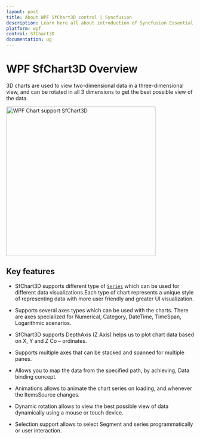 ```yaml
---
layout: post
title: About WPF SfChart3D control | Syncfusion
description: Learn here all about introduction of Syncfusion Essential Studio WPF SfChart3D control, its elements and more.
platform: wpf
control: SfChart3D
documentation: ug
---
```


# WPF SfChart3D Overview

3D charts are used to view two-dimensional data in a three-dimensional view, and can be rotated in all 3 dimensions to get the best possible view of the data.

 <img src="3D-Charts_images/Charts-3D.png" alt="WPF Chart support SfChart3D" width="400" height="400" style="vertical-align:middle"> 


## Key features

* SfChart3D supports different type of [`Series`](https://help.syncfusion.com/cr/wpf/Syncfusion.UI.Xaml.Charts.SfChart3D.html#Syncfusion_UI_Xaml_Charts_SfChart3D_Series) which can be used for different data visualizations.Each type of chart represents a unique style of representing data with more user friendly and greater UI visualization.

* Supports several axes types which can be used with the charts. There are axes specialized for Numerical,          Category, DateTime, TimeSpan, Logarithmic scenarios.

* SfChart3D supports DepthAxis (Z Axis) helps us to plot chart data based on X, Y and Z Co – ordinates.

* Supports multiple axes that can be stacked and spanned for multiple panes.

* Allows you to map the data from the specified path, by achieving, Data binding concept.

* Animations allows to animate the chart series on loading, and whenever the ItemsSource changes.

* Dynamic rotation allows to view the best possible view of data dynamically using a mouse or touch device.

* Selection support allows to select Segment and series programmatically or user interaction.

